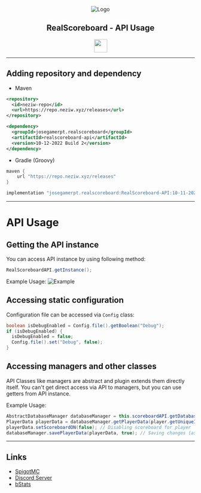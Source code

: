 <div align="center">

![Logo](https://i.imgur.com/nTk9ZGd.png)
## RealScoreboard - API Usage
<a href="/#"><img src="https://raw.githubusercontent.com/intergrav/devins-badges/v2/assets/compact/built-with/maven_46h.png" height="35"></a>

</div>

----

## Adding repository and dependency

* Maven
```xml
<repository>
  <id>neziw-repo</id>
  <url>https://repo.neziw.xyz/releases</url>
</repository>
```
```xml
<dependency>
  <groupId>josegamerpt.realscoreboard</groupId>
  <artifactId>realscoreboard-api</artifactId>
  <version>10-12-2022 Build 2</version>
</dependency>
```
* Gradle (Groovy)
```groovy
maven {
    url "https://repo.neziw.xyz/releases"
}
```
```groovy
implementation "josegamerpt.realscoreboard:RealScoreboard-API:10-11-2022 Build 5"
```

----

# API Usage

## Getting the API instance

You can access API instance by using following method:
```java
RealScoreboardAPI.getInstance();
```

Example Usage:
![Example](https://i.imgur.com/xoYXbFx.png)

## Accessing static configuration

Configuration file can be accessed via `Config` class:
```java
boolean isDebugEnabled = Config.file().getBoolean("Debug");
if (isDebugEnabled) {
  isDebugEnabled = false;
  Config.file().set("Debug", false);
}
```

## Accessing managers and other classes

API Classes like managers are abstract and plugin extends them directly itself.
You can't get direct access via API to managers, but you can use getters from API instance.

Example Usage:
```java
AbstractDatabaseManager databaseManager = this.scoreboardAPI.getDatabaseManager(); // Getting DatabaseManager
PlayerData playerData = databaseManager.getPlayerData(player.getUniqueId()); // Getting player data from DatabaseManager
playerData.setScoreboardON(false); // Disabling scoreboard for player
databaseManager.savePlayerData(playerData, true); // Saving changes (asynchronously) to database
```

----

## Links
* [SpigotMC](https://www.spigotmc.org/resources/realscoreboard-1-13-to-1-19-2.22928/)
* [Discord Server](https://discord.gg/t7gfnYZKy8)
* [bStats](https://bstats.org/plugin/bukkit/RealScoreboard/10080)
